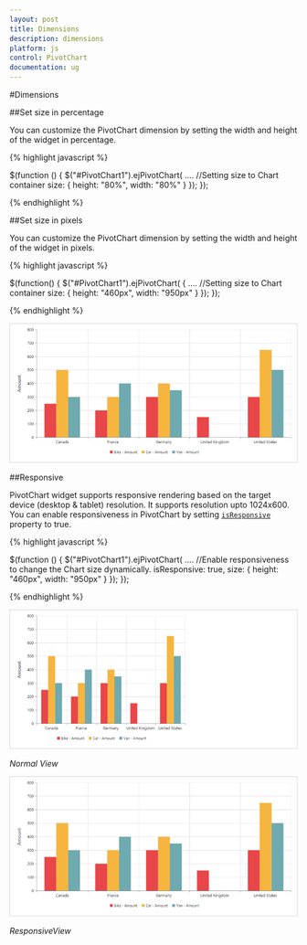 ```yaml
---
layout: post
title: Dimensions
description: dimensions
platform: js
control: PivotChart
documentation: ug
---
```


#Dimensions

##Set size in percentage

You can customize the PivotChart dimension by setting the width and height of the widget in percentage.

{% highlight javascript %}

$(function () {
    $("#PivotChart1").ejPivotChart(
       ....
       //Setting size to Chart container
       size: {
         height: "80%",
         width: "80%"
       }
    });
});

{% endhighlight %}

##Set size in pixels

You can customize the PivotChart dimension by setting the width and height of the widget in pixels.

{% highlight javascript %}

$(function()
{
    $("#PivotChart1").ejPivotChart(
    {
        ....
        //Setting size to Chart container
        size:
        {
            height: "460px",
            width: "950px"
        }
    });
});

{% endhighlight %}

![](Dimensions_images/Dimensions.png) 

##Responsive

PivotChart widget supports responsive rendering based on the target device (desktop & tablet) resolution. It supports resolution upto 1024x600. You can enable responsiveness in PivotChart by setting [`isResponsive`](/js/api/ejolapchart#members:isresponsive) property to true.

{% highlight javascript %}

$(function () {
    $("#PivotChart1").ejPivotChart(
       .... 
       //Enable responsiveness to change the Chart size dynamically.
       isResponsive: true,
       size: {
         height: "460px",
         width: "950px"
       }
    });
});

{% endhighlight %}

![](Dimensions_images/NormalView.png)

_Normal View_

![](Dimensions_images/ResponsiveView.png)

_ResponsiveView_